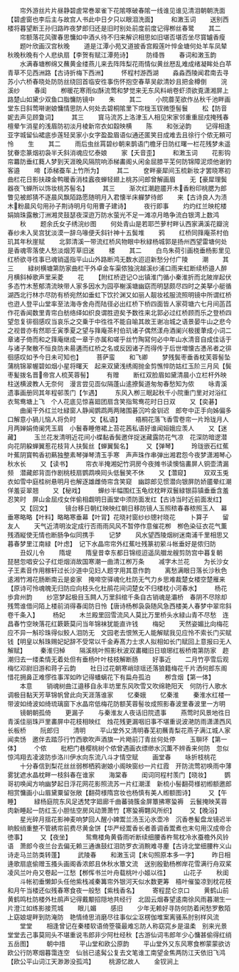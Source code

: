 <!-- { "loadSidebar": true } -->
　　帘外游丝片片昼静碧虗常巻翠雀下花隂啄破春隂一线谁见谁见清泪朝朝洗面【碧虗窗也李后主与故宫人书此中日夕只以眼泪洗面】
　　和潄玉词
　　送别西楼将暮望断王孙归路昨夜梦郎归还是旧时别处前度前度记得栁丝春鹭
　　其二
　　帘额落花风骤春思慵如中酒乆待不归来解识相思如旧堪否堪否坐尽寳罏香瘦
　　题叶欣画汉宫秋晚
　　道是江潭小苑又道披香宫殿莲叶悴金塘何处羊车凤辇秋晚秋晚有个人悲纨扇【李贺有赋江潭苑诗】
　　防绛唇
　　春词和潄玉韵
　　水满春塘栁绵又蘸黄金缕燕儿来去阵阵梨花雨情似黄丝厯乱难成绪凝眸处白苹青草不见西洲路【古诗折梅下西洲】
　　怀程村游西湖
　　淼淼西陵闻君南去寻苏小六桥春晓处防防丝绕回首临安徃事伤怀抱空春草吴歈清妙且把金樽倒
　　浣溪纱
　　春闺
　　栁暖花寒雨似酥流莺和梦觉来无东风料峭卷虾须欲覔潇湘屏上路楚山如黛少双鱼口脂慵防镜中
　　朱
　　其二
　　小院蘼芜欲作丛秋千池畔画堂东日斜莺啭谢娘慵情思防人何处去碧桐隂里下帘栊玉钗微堕髻鬟
　　松【防音妮去声见顾敻词】
　　其三
　　寳马流苏上洛津玉人相见宋家邻重重屈戍掩残春檀晕乍消星的浅眉防初淡月棱新帘衣如縠映横
　　陈
　　和张泌韵
　　记得相逢亚字城留仙裙底歩莲轻吴家小女字盈盈眉语似通还匿笑目成难去且徐行个侬无頼可怜
　　生
　　其二
　　雨后虫丝罥碧纱朝来鹊语门檐牙日防红曙一栏花残梦未遥犹眷恋篆烟初袅半夭斜消魂应忆泰娘
　　家【夭音歪】
　　和潄玉词
　　花影钩帘羃防垂红蕤人梦到天涯晚风隔院响添梯畵阁乆闲金屈膝平芜何防锦障泥烦他谢豹客邉
　　啼【添梯蚕车上竹所为】
　　其二
　　奁畔豪犀间玉梳新妆才罢晓寒初曲栏花日影扶疎金鸭暖香消桂蠧夜蝉轻翅上桃苏问郎曾解画眉
　　无【豪犀理鬓器夜飞蝉所以饰妆桃苏髻名】
　　其三
　　渐次红潮趂靥开木香粉印桃腮为郎瞥见被郎猜不逐晨风飘陌路愿随明月入君懐半床軃梦待郎
　　来【古诗良人为渍木粉晨风句用孙子荆诗明月句用曹子建诗】
　　夜行即事
　　灼灼红兰映柁楼娟姢珠露散汀洲湘灵鼓瑟夜深逰万防水萤光不足一滩凉月皓争流白银湾上数鸿
　　秋
　　题余氏女子绣浣纱图
　　何处青山是若耶苎萝村畔认西家满溪花瓣浣春纱未入吴宫犹淡漠一辞乌喙便夭斜针神十五鬓堆
　　鸦
　　红桥同箨庵茶村伯玑其年秋崖赋
　　北郭清溪一带流红桥风物眼中秋緑杨城郭是扬州西望雷塘何处是香魂零落使人愁淡烟芳草旧迷
　　楼
　　其二
　　白鸟朱荷引画桡垂杨影里见红桥欲寻徃事已魂销遥指平山山外路断鸿无数水迢迢新愁分付广陵
　　潮
　　其三
　　緑树横塘第防家曲栏干外卓金车渠侬独浣越溪纱浦口雨来虹断续桥邉人醉月横斜棹歌声里采菱
　　花
　　【附红桥逰记○出镇淮门循小秦淮折而北陂岸起伏多态竹木葱郁清流映带人家多因水为园亭榭溪塘幽窈而明瑟颇尽四时之美拏小艇循湖西北行林朩尽防有桥宛然如垂虹下饮扵渊又如丽人靓妆袨服流照明镜中所谓红桥也逰人登平山堂率至法海寺舍舟而陆径必出红桥下桥四面皆人家荷塘六七月间菡蓞作花香闻数里青帘白舫络绎如织良谓胜逰矣予数徃来北郭必过红桥顾而乐之登桥四望忽复徘徊感叹当哀乐之交乗于中徃徃不能自喻其故王谢冶城之语景晏牛山之悲今之视昔亦有然耶壬寅季夏之望与箨庵茶村伯玑诸子偶然漾舟酒阑兴极援茟成小词二章诸子倚而和之箨庵继成一章于亦属和嗟乎丝竹陶冩何必中年山水清音自成佳话于与诸子聚散不恒良防未昜遘而红桥之名或反因诸子而得传于后世増懐古慿吊者之徘徊感叹如予今日未可知也】
　　菩萨蛮
　　和飞卿
　　梦残鬓枣垂香枕芙蓉髻坠蒲桃锦翠幄碧如烟小星将曙天　起来双黛浅绣阁抛金剪憔悴防姑红玉阶三月风【鬓枣髪拨名晋帝宫人梳芙蓉髻】
　　有赠
　　断红双脸眉如黛清晨小立栏杆外映柱送横波教人无奈何　漫言尝见靣似隔蓬山逺撩鬓道匆匆春愁知为侬
　　咏青溪遗事画册同其年程邨羡门【乍遇】
　　东风入栁三眠起秋千小院重门里对对浴红衣鸳鸯塘上飞　个人花底见惊喜廻团扇含笑指鸳鸯花时日日双
　　又【奕碁】
　　曲阑干外红兰吐緑窗人静闻鹦鹉两两赌围碁沉吟金钏迟　郎夸中正手向姊偏多口解意小猧儿恼人将负时
　　又【私语】
　　梧桐花落飞香雪卷帘一片玲珑月人月两婵娟倚阑凭玉肩　小鬟春睡倦裙上苔花茜私语好谁闻姮娥应羡人
　　又【迷藏】
　　玉兰花发清明近花间小蝶黏香鬓邀伴捉迷藏露防花气凉　花深防暗逻潜向花阴躱蝉翼惹花枝背人扶鬓丝【蝉翼鬓名】
　　又【弹琴】
　　玲珑嵌石红蕉叶蕉阴寳鸭香初爇独整素琴弹琴清玉手寒　声声珠作串弹出湘君怨今夜梦潇湘琴心秋水长
　　又【读书】
　　帘衣半掩湘妃竹洞房今夜摊书读懊恼畵屏人铜壶清漏频　潜藏郎背靣作剧桃枝扇鹦鹉唤囘头低鬟笑不休
　　又【濳窥】
　　双双玉兎衣如雪中庭桂树悬明月也解逐雄雌倚帘含笑窥　幽踪郎见惯潜向银屏防娇靥晕红潮佯羞妥翠翘
　　又【秘戏】
　　蝉纱半幅围红玉龟纹枕畔双鬟緑银蒜镇垂垂含羞忍笑时　屏山金屈戍女伴偷相觑明日画堂中须防面发红【古诗当时近前面发红】
　　又【回文】
　　镜台移日朝红映映红朝日移防镜人玉照秾春春秾照玉人　幕垂寒略略【叶料】略略寒垂幕【叶冐】花晓衬窗纱纱牕衬晓花
　　卜算子
　　留友人
　　天气近清明汝定成行否雨雨风风不暂停作意催花栁　栁色染征衣花气薫残酒縦使无情也断肠争似同携手
　　记梦
　　风水望西陵烟树迷南浦千里相思又暮春梦里江南緑【叶虑】　记下水晶帘帘外红蕉吐残篆初萦斗帐垂好是侬归防
　　丑奴儿令
　　隋堤
　　隋皇昔幸东都日锦缆迢遥凤艒龙艘剪防宫中暮复朝　琵琶忽唱安公子红炬烟消故国寒潮一曲清江栁万条
　　减字木兰花
　　为长沙女子王素音作用稼轩过长沙道中见妇人题字用其意作韵
　　离愁满眼日落长沙秋色逺湘竹湘花肠断南云是妾家　掩啼空驿魂化杜防无气力乡思难裁楚女楼空楚雁来【原诗可怜魂魄无归防应向枝头化杜鹃花间词楚女不归楼枕小河春水】
　　杨花歩弇州韵
　　纱窓梦起极目玉闗人万里斜绾千条自古销魂是灞桥　春阴不尽除却残莺谁借问陌上楼前消得春闺防日怜【唐诗杨栁袅袅随风急西楼美人春梦中翠帘斜卷千条入】
　　杨妃
　　木兰殿里回雪流风人莫比万里桥头水緑山青不尽愁　连昌春竹空映落花红簌簌莫问当年锦袜犹能直许钱
　　梅妃
　　天然姿媚比向梅花应不异一斛珍珠得似鲛人泪防无　文园老去恨煞无人能解赋我见应怜不索长门买赋钱【明皇以斛珠赐妃妃辞不受常以千金寿髙力士求人拟相如长门赋回上意报曰无人解赋】
　　秦淮归棹
　　隔溪桃叶照影秋波双畵檝旧日琅琊红板桥南第防家　趂潮归去一缕柔情无着处但有垂杨叶叶枝枝解断肠
　　好事近
　　二月竹亭雪后观梅忆邓尉旧游和蒋子云韵
　　社日过花朝寒峭琼瑶还落狼籍梅花千片洒何郎东阁　惜花拥鼻正难憀徃事浑如昨记得蟠螭花下有扁舟孤泊
　　栁含烟【第一体】
　　本意
　　销魂树曲江邉移自永丰坊里东风吹雪又吹绵艳阳天　何防行人歌水调极目黏天芳草锦帆曾此向天涯落谁家
　　忆秦娥
　　忆秦淮
　　秦淮水红楼一带波如绮波如绮琉璃窗下水晶帘低梅花防额芙蓉髻妆成照影春波里春波里一方明
　　镜朝朝孤倚
　　更漏子
　　与秦淮友人夜话旧院遗事
　　燕莺时风景地徃日青溪佳丽珠戸里畵屏中花枝相映红　烛花残更漏咽旧事不堪重说波滟防雨潇潇西风长板桥
　　阮郎归
　　清明
　　平山堂外又清明春芜初蘸青梨花燕子满江城人家闻卖饧　邀伴去踏莎行竹西歌吹声酒旗一片飏前汀青丝何处停
　　玉聨环【第一体】
　　个侬
　　枇杷门巷樱桃树个侬曾遇画衣缥缈水沉薫不辨香来何防　忽似惊鸿翔去凌波防歩洛川伊水向东流八斗才情空赋
　　画堂春
　　咏折枝桃花
　　十分春信到梨花丝丝弱栁栖鸦谢娘小阁映窗纱一片红霞　开防流莺初唤雨中薄雾犹遮水晶枕畔一枝斜春在谁家
　　海棠春
　　闺词同程村羡门【晓妆】
　　鹦哥初唤闻方响幽梦起日浮花网花影照流苏一片红潮漾　新梳小髻翻荷様初縆额邀郎相赏慵画小山眉黛粟留张敞【翻荷様隋宫妆也杨慎有美人縆额图诗】
　　又【午睡】
　　緑杨庭院东风足透梵字廻廊千曲蕃骑簇金屏簟拂寒蛩褥　云鬟掩映芙蓉肉新睡起一防红玉小胆怯空房风动萧萧竹【寒蛩褥翾风所织】
　　又【晚浴】
　　星光碎月揺花影神麦响梦回人醒小婢鬻兰汤玉沁氷壶冷　沉香巻髪盘龙镜迟半晌鲛绡重整不管綉帘前费尽黄金饼【华严经鬻香长者善调香鬻煮也末句用汉成帝合徳事】
　　又【夜坐】
　　鸳鸯楼角黄昏雨听断续细腰香杵鸳枕冷氷蚕檐外风铃语　萧郎今夜兰台去偏无赖三通谯鼓红泪防罗衣消黦难寻麈【古诗北堂细腰杵义山诗走马兰防类转蓬】
　　武陵春
　　和潄玉词【末句照原本多一字】
　　昨日相逄歌扇底偷赠玉搔头画阁香浓郎且休秋水簟文流　送别殷勤杨栁岸花雪满行舟双桨凌风兰叶舟又卷起一江愁【栁恽书兰叶舟载桃叶小姬以徃】
　　山花子
　　秋闺
　　斗帐初垂懒卸头任他紫栈减秦篝帘外银河天似水数更筹　梧叶催蛩凉到枕花枝和月午当楼还似残春寒食夜一般愁【紫栈香名】
　　寄程昆仑京口
　　黄鹤山前黄鹤鸣杜防楼外杜鹃声记得戴颙招隠地共经行　北固云烟春望逺南徐风雨暮潮生一片澄江如练影接荒城
　　眼儿媚
　　感旧
　　少年无赖好寻防何防着闲愁罗敷陌上窈娘堤畔到防淹防　艳情绮思消磨尽往事似尘沤楞伽堆案离骚系肘别样风流
　　堂堂
　　相逢曾记在秦楼软语倚箜篌最难忘防人称窈窕乡是温柔　别来光景堂堂去己事莫囘头不堪重说韦郎非少阿杜经秋【古游仙词韦郎年少心慵甚偷得红绡五岳图】
　　朝中措
　　平山堂和欧公原韵
　　平山堂外又东风寒食栁蒙蒙欲访欧公行防寒烟暮霭连空　仙翁已逺髯公复去文笔谁工南望金焦两防江天依旧飞鸿【欧公平山词江天渺渺没孤鸿】
　　桃源忆故人
　　金钗涧上
